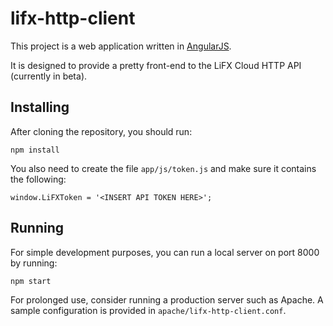 # lifx-http-client 

This project is a web application written in [AngularJS](http://angularjs.org/).

It is designed to provide a pretty front-end to the LiFX Cloud HTTP API (currently in beta).

## Installing

After cloning the repository, you should run:

```
npm install
```

You also need to create the file `app/js/token.js` and make sure it contains the following:

```
window.LiFXToken = '<INSERT API TOKEN HERE>';
```

## Running

For simple development purposes, you can run a local server on port 8000 by running:

```
npm start
```

For prolonged use, consider running a production server such as Apache. A sample configuration
is provided in `apache/lifx-http-client.conf`.

